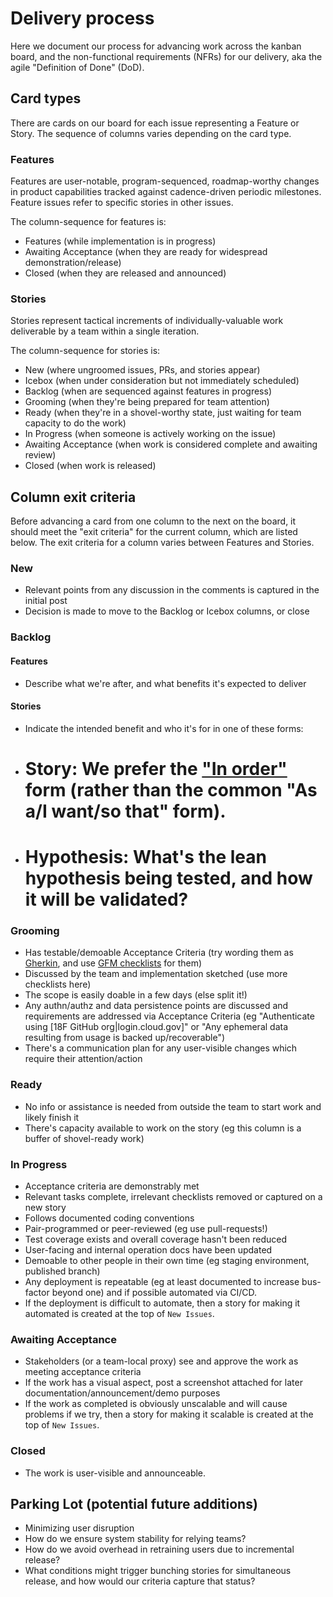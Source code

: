
# Delivery process

Here we document our process for advancing work across the kanban board, and the non-functional requirements (NFRs) for our delivery, aka the agile "Definition of Done" (DoD).

## Card types

There are cards on our board for each issue representing a Feature or Story. The sequence of columns varies depending on the card type.

### Features

Features are user-notable, program-sequenced, roadmap-worthy changes in product capabilities tracked against cadence-driven periodic milestones. Feature issues refer to specific stories in other issues.

The column-sequence for features is:

- Features (while implementation is in progress)
- Awaiting Acceptance (when they are ready for widespread demonstration/release)
- Closed (when they are released and announced)

### Stories

Stories represent tactical increments of individually-valuable work deliverable by a team within a single iteration. 

The column-sequence for stories is:

- New (where ungroomed issues, PRs, and stories appear)
 - Icebox (when under consideration but not immediately scheduled)
- Backlog (when are sequenced against features in progress)
- Grooming (when they're being prepared for team attention)
- Ready (when they're in a shovel-worthy state, just waiting for team capacity to do the work)
- In Progress (when someone is actively working on the issue)
- Awaiting Acceptance (when work is considered complete and awaiting review)
- Closed (when work is released)

## Column exit criteria

Before advancing a card from one column to the next on the board, it should meet the "exit criteria" for the current column, which are listed below.  The exit criteria for a column varies between Features and Stories.

### New

- Relevant points from any discussion in the comments is captured in the initial post
- Decision is made to move to the Backlog or Icebox columns, or close

### Backlog

#### Features

- Describe what we're after, and what benefits it's expected to deliver

#### Stories

- Indicate the intended benefit and who it's for in one of these forms:
 - # Story: We prefer the ["In order"](http://blog.crisp.se/2014/09/25/david-evans/as-a-i-want-so-that-considered-harmful) form (rather than the common "As a/I want/so that" form).
 - # Hypothesis: What's the lean hypothesis being tested, and how it will be validated?

### Grooming

- Has testable/demoable Acceptance Criteria (try wording them as [Gherkin](https://en.wikipedia.org/wiki/Behavior-driven_development#Behavioural_specifications), and use [GFM checklists](https://github.com/blog/1375-task-lists-in-gfm-issues-pulls-comments) for them)
- Discussed by the team and implementation sketched (use more checklists here)
- The scope is easily doable in a few days (else split it!)
- Any authn/authz and data persistence points are discussed and requirements are addressed via Acceptance Criteria (eg "Authenticate using [18F GitHub org|login.cloud.gov]" or "Any ephemeral data resulting from usage is backed up/recoverable")
- There's a communication plan for any user-visible changes which require their attention/action

### Ready

- No info or assistance is needed from outside the team to start work and likely finish it
- There's capacity available to work on the story (eg this column is a buffer of shovel-ready work)

### In Progress

- Acceptance criteria are demonstrably met
- Relevant tasks complete, irrelevant checklists removed or captured on a new story
- Follows documented coding conventions
- Pair-programmed or peer-reviewed (eg use pull-requests!)
- Test coverage exists and overall coverage hasn't been reduced
- User-facing and internal operation docs have been updated
- Demoable to other people in their own time (eg staging environment, published branch)
- Any deployment is repeatable (eg at least documented to increase bus-factor beyond one) and if possible automated via CI/CD.
 - If the deployment is difficult to automate, then a story for making it automated is created at the top of `New Issues`.

### Awaiting Acceptance

- Stakeholders (or a team-local proxy) see and approve the work as meeting acceptance criteria
- If the work has a visual aspect, post a screenshot attached for later documentation/announcement/demo purposes
- If the work as completed is obviously unscalable and will cause problems if we try, then a story for making it scalable is created at the top of `New Issues`.

### Closed

- The work is user-visible and announceable.

## Parking Lot (potential future additions)

- Minimizing user disruption
 - How do we ensure system stability for relying teams? 
 - How do we avoid overhead in retraining users due to incremental release? 
 - What conditions might trigger bunching stories for simultaneous release, and how would our criteria capture that status?
